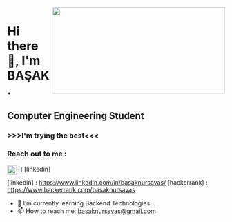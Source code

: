 <img src= "https://media.giphy.com/media/USV0ym3bVWQJJmNu3N/giphy.gif" align="right" width ="400" height="200" >


# Hi there 👋, I'm BAŞAK.  
## Computer Engineering Student
### >>>I'm trying the best<<< 


### Reach out to me :   

[<img  width="22" src="https://unpkg.com/simple-icons@v8/icons/linkedin.svg" align="left" />] [linkedin]



[linkedin] : https://www.linkedin.com/in/basaknursavas/ 
[hackerrank] : https://www.hackerrank.com/basaknursavas

                      
                      


- 🌱 I’m currently learning Backend Technologies.
- 📫 How to reach me: basaknursavas@gmail.com
